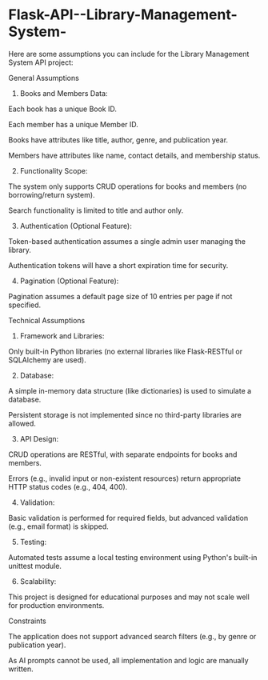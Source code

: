 
# Flask-API--Library-Management-System-
Here are some assumptions you can include for the Library Management System API project:

General Assumptions

1. Books and Members Data:

Each book has a unique Book ID.

Each member has a unique Member ID.

Books have attributes like title, author, genre, and publication year.

Members have attributes like name, contact details, and membership status.

2. Functionality Scope:

The system only supports CRUD operations for books and members (no borrowing/return system).

Search functionality is limited to title and author only.

3. Authentication (Optional Feature):

Token-based authentication assumes a single admin user managing the library.

Authentication tokens will have a short expiration time for security.

4. Pagination (Optional Feature):

Pagination assumes a default page size of 10 entries per page if not specified.

Technical Assumptions

1. Framework and Libraries:

Only built-in Python libraries (no external libraries like Flask-RESTful or SQLAlchemy are used).

2. Database:

A simple in-memory data structure (like dictionaries) is used to simulate a database.

Persistent storage is not implemented since no third-party libraries are allowed.

3. API Design:

CRUD operations are RESTful, with separate endpoints for books and members.

Errors (e.g., invalid input or non-existent resources) return appropriate HTTP status codes (e.g., 404, 400).

4. Validation:

Basic validation is performed for required fields, but advanced validation (e.g., email format) is skipped.

5. Testing:

Automated tests assume a local testing environment using Python's built-in unittest module.

6. Scalability:

This project is designed for educational purposes and may not scale well for production environments.

Constraints

The application does not support advanced search filters (e.g., by genre or publication year).

As AI prompts cannot be used, all implementation and logic are manually written.
